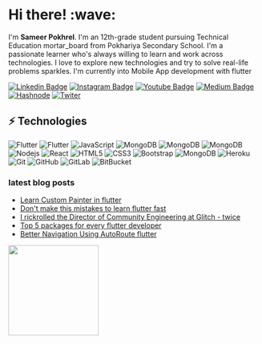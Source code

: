 
<h1>Hi there! :wave:</h1>


I'm **Sameer Pokhrel**. I'm an 12th-grade student pursuing Technical Education mortar_board from Pokhariya Secondary School. I'm a passionate learner who's always willing to learn and work across technologies. I love to explore new technologies and try to solve real-life problems sparkles. I'm currently into Mobile App development with flutter

[![Linkedin Badge](https://img.shields.io/badge/-sameerpokharel-blue?style=flat&logo=Linkedin&logoColor=white&link=https://www.linkedin.com/in/sameerpokharel)](https://www.linkedin.com/in/sameerpokharel/)
[![Instagram Badge](https://img.shields.io/badge/-sameerpokharel-purple?style=flatlogo=instagram&logoColor=white&link=https://www.instagram.com/samerpokharel/)](https://www.instagram.com/samerpokharel/)
[![Youtube Badge](https://img.shields.io/badge/-TechHoverStudio-darkred?style=flat&logo=youtube&logoColor=white&link=https://www.youtube.com/c/TechHoverStudio)](https://www.youtube.com/c/TechHoverStudio)
[![Medium Badge](https://img.shields.io/badge/-@sameerpokharel-03a57a?style=flat&labelColor=000000&logo=Medium&link=https://sameerpokhrel.medium.com/)](https://sameerpokhrel.medium.com/)
[![Hashnode](https://img.shields.io/badge/Hashnode-2962FF?style=flat&logo=hashnode&logoColor=white)](https://hashnode.com/@sameerpokharel)
[![Twiter](https://img.shields.io/badge/Twitter-00acee?style=for&logo=twitter&logoColor=white)](https://twitter.com/samerpokharel)





## ⚡ Technologies


![Flutter](https://img.shields.io/badge/Flutter-black?style=flat-square&logo=flutter&logoColor=blue)
![Flutter](https://img.shields.io/badge/Flutter-black?style=flat-square&logo=dart)
![JavaScript](https://img.shields.io/badge/-JavaScript-black?style=flat-square&logo=javascript)
![MongoDB](https://img.shields.io/badge/-Firebase-black?style=flat-square&logo=firebase)
![MongoDB](https://img.shields.io/badge/-Figma-black?style=flat-square&logo=figma)
![MongoDB](https://img.shields.io/badge/-Linux-black?style=flat-square&logo=linux)
![Nodejs](https://img.shields.io/badge/-Nodejs-black?style=flat-square&logo=Node.js)
![React](https://img.shields.io/badge/-React-black?style=flat-square&logo=react)
![HTML5](https://img.shields.io/badge/-HTML5-E34F26?style=flat-square&logo=html5&logoColor=white)
![CSS3](https://img.shields.io/badge/-CSS3-1572B6?style=flat-square&logo=css3)
![Bootstrap](https://img.shields.io/badge/-Bootstrap-563D7C?style=flat-square&logo=bootstrap)
![MongoDB](https://img.shields.io/badge/-MongoDB-black?style=flat-square&logo=mongodb)
![Heroku](https://img.shields.io/badge/-Heroku-430098?style=flat-square&logo=heroku)
![Git](https://img.shields.io/badge/-Git-black?style=flat-square&logo=git)
![GitHub](https://img.shields.io/badge/-GitHub-181717?style=flat-square&logo=github)
![GitLab](https://img.shields.io/badge/-GitLab-FCA121?style=flat-square&logo=gitlab)
![BitBucket](https://img.shields.io/badge/-BitBucket-darkblue?style=flat-square&logo=bitbucket)


<h3>latest blog posts</h3>

<!--START_SECTION:feed-->
* [Learn Custom Painter in flutter](https://samer.hashnode.dev/learn-custom-painter-in-flutter-or-drawing-app)
* [Don't make this mistakes to learn flutter fast](https://samer.hashnode.dev/dont-make-this-mistakes-to-learn-flutter-fast)
* [I rickrolled the Director of Community Engineering at Glitch - twice](https:&#x2F;&#x2F;blog.khaleelgibran.com&#x2F;posts&#x2F;i-rickrolled-jenn-schiffer&#x2F;)
* [Top 5 packages for every flutter developer](https://sameerpokhrel.medium.com/top-5-packages-for-every-flutter-developer-b14f05fc7281)
* [Better Navigation Using AutoRoute flutter](https://tealfeed.com/better-navigation-using-autoroute-flutter-j7tak)
<!--END_SECTION:feed-->



<!-- Most Used Languages -->
<img height="180em" src="https://github-readme-stats.vercel.app/api/top-langs/?username=samirpokharel&exclude_repo=KNN-Image-Classification&show_icons=true&hide_border=true&layout=compact&langs_count=8&theme=dracula"/>

